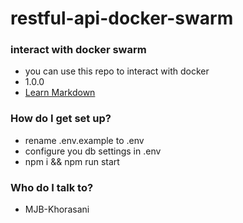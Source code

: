 # restful-api-docker-swarm
### interact with docker swarm ###

* you can use this repo to interact with docker
* 1.0.0
* [Learn Markdown](https://bitbucket.org/tutorials/markdowndemo)

### How do I get set up? ###

* rename .env.example to .env
* configure you db settings in .env
* npm i && npm run start

### Who do I talk to? ###

* MJB-Khorasani
